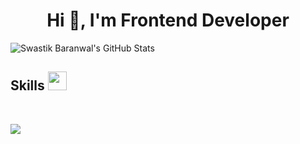 <h1 align="center">Hi 👋, I'm Frontend Developer</h1>

![Swastik Baranwal's GitHub Stats](https://github-readme-stats.vercel.app/api?username=narzullayevdeveloper&show_icons=true&include_all_commits=true)

<h2>Skills <img src="https://media.giphy.com/media/iY8CRBdQXODJSCERIr/giphy.gif" width="30px">&nbsp;</h2> 
<br />
<p align="left">
  <a href="https://skillicons.dev">
    <img src="https://skillicons.dev/icons?i=html,css,sass,tailwind,js,ts,react,redux,nextjs,firebase&perline=14" />
  </a>
</p>

